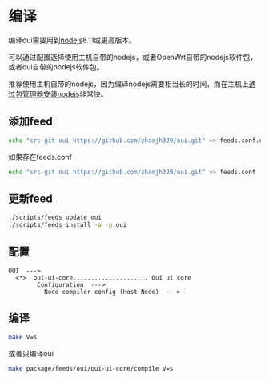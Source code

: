 # 编译

编译oui需要用到[nodejs](https://nodejs.org)8.11或更高版本。

可以通过配置选择使用主机自带的nodejs，或者OpenWrt自带的nodejs软件包，或者oui自带的nodejs软件包。

推荐使用主机自带的nodejs，因为编译nodejs需要相当长的时间，而在主机上[通过包管理器安装nodejs](https://nodejs.org/en/download/package-manager/)非常快。

## 添加feed

``` bash
echo "src-git oui https://github.com/zhaojh329/oui.git" >> feeds.conf.default
```

如果存在feeds.conf
``` bash
echo "src-git oui https://github.com/zhaojh329/oui.git" >> feeds.conf
```

## 更新feed

``` bash
./scripts/feeds update oui
./scripts/feeds install -a -p oui
```

## 配置

```
OUI  --->
  <*>  oui-ui-core..................... Oui ui core
        Configuration  --->
          Node compiler config (Host Node)  --->
```

## 编译

``` bash
make V=s
```

或者只编译oui
``` bash
make package/feeds/oui/oui-ui-core/compile V=s
```